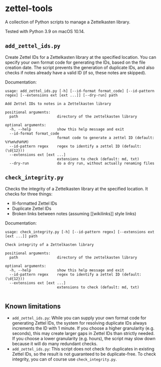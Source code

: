 # zettel-tools

A collection of Python scripts to manage a Zettelkasten library.

Tested with Python 3.9 on macOS 10.14.

## `add_zettel_ids.py`

Create Zettel IDs for a Zettelkasten library at the specified location. You can specify your own format code for generating the IDs, based on the file creation date. The script prevents the generation of duplicate IDs, and also checks if notes already have a valid ID (if so, these notes are skipped).

Documentation:

```
usage: add_zettel_ids.py [-h] [--id-format format_code] [--id-pattern regex] [--extensions ext [ext ...]] [--dry-run] path

Add Zettel IDs to notes in a Zettelkasten library

positional arguments:
  path                  directory of the zettelkasten library

optional arguments:
  -h, --help            show this help message and exit
  --id-format format_code
                        format code to generate a zettel ID (default: %Y%m%d%H%M)
  --id-pattern regex    regex to identify a zettel ID (default: (\d{12}))
  --extensions ext [ext ...]
                        extensions to check (default: md, txt)
  --dry-run             do a dry run, without actually renaming files

```

## `check_integrity.py`

Checks the integrity of a Zettelkasten library at the specified location. It checks for three things:

- Ill-formatted Zettel IDs
- Duplicate Zettel IDs
- Broken links between notes (assuming [[wikilinks]] style links)

Documentation:

```
usage: check_integrity.py [-h] [--id-pattern regex] [--extensions ext [ext ...]] path

Check integrity of a Zettelkasten library

positional arguments:
  path                  directory of the zettelkasten library

optional arguments:
  -h, --help            show this help message and exit
  --id-pattern regex    regex to identify a zettel ID (default: (\d{12}))
  --extensions ext [ext ...]
                        extensions to check (default: md, txt)


```

## Known limitations

- `add_zettel_ids.py`: While you can supply your own format code for generating Zettel IDs, the system for resolving duplicate IDs always increments the ID with 1 minute. If you choose a higher granularity (e.g. seconds), this may create larger gaps in Zettel IDs than strictly needed. If you choose a lower granularity (e.g. hours), the script may slow down because it will do many redundant checks.
- `add_zettel_ids.py`: This script does not check for duplicates in existing Zettel IDs, so the result is not guaranteed to be duplicate-free. To check integrity, you can of course use `check_integrity.py`.
